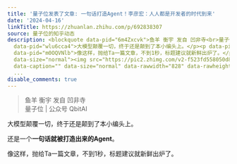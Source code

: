 ```yaml
---
title: '量子位发表了文章: 一句话打造Agent！李彦宏：人人都是开发者的时代到来'
date: '2024-04-16'
linkTitle: https://zhuanlan.zhihu.com/p/692838307
source: 量子位的知乎动态
description: <blockquote data-pid="6m4Zxcvk">鱼羊 衡宇 发自 凹非寺<br>量子位 | 公众号 QbitAI</blockquote><p
  data-pid="wlu6cca4">大模型颠覆一切，终于还是颠到了本小编头上。</p><p data-pid="yamihBJL">还是一个<b>一句话就被打造出来的Agent</b>。</p><p
  data-pid="m0OQVNlb">像这样，抛给Ta一篇文章，不到1秒，标题建议就新鲜出炉了。</p><p class="ztext-empty-paragraph"><br></p><figure
  data-size="normal"><img src="https://pic2.zhimg.com/v2-f523fd558050d8ac27ce8f44075936e1_1440w.jpg"
  data-caption="" data-size="normal" data-rawwidth="828" data-rawheight="1050" class="origin_image
  ...
disable_comments: true
---
```

<blockquote data-pid="6m4Zxcvk">鱼羊 衡宇 发自 凹非寺<br>量子位 | 公众号 QbitAI</blockquote><p data-pid="wlu6cca4">大模型颠覆一切，终于还是颠到了本小编头上。</p><p data-pid="yamihBJL">还是一个<b>一句话就被打造出来的Agent</b>。</p><p data-pid="m0OQVNlb">像这样，抛给Ta一篇文章，不到1秒，标题建议就新鲜出炉了。</p><p class="ztext-empty-paragraph"><br></p><figure data-size="normal"><img src="https://pic2.zhimg.com/v2-f523fd558050d8ac27ce8f44075936e1_1440w.jpg" data-caption="" data-size="normal" data-rawwidth="828" data-rawheight="1050" class="origin_image ...